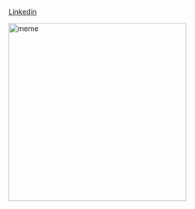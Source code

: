 [Linkedin](https://www.linkedin.com/in/renecaceresdeveloper/)

<img align="center" alt="meme" src="https://media.tenor.com/wLTK-fVE75UAAAAM/dancingbaby.gif" width="350" />
